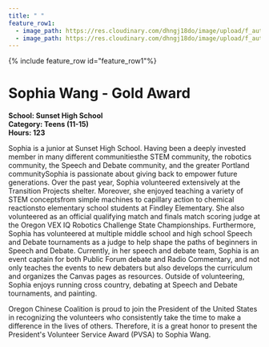 ```yaml
---
title: " "
feature_row1:
  - image_path: https://res.cloudinary.com/dhngj18do/image/upload/f_auto,q_auto/v1/images/pvsa/2024_Wang_Sophia
  - image_path: https://res.cloudinary.com/dhngj18do/image/upload/f_auto,q_auto/v1/images/activities/year_2024
---
```


{% include feature_row id="feature_row1"%}

# Sophia Wang - Gold Award

**School: Sunset High School**  
**Category: Teens (11-15)**  
**Hours: 123**  

Sophia is a junior at Sunset High School. Having been a deeply invested member in many
different communitiesthe STEM community, the robotics community, the Speech and Debate
community, and the greater Portland communitySophia is passionate about giving back to
empower future generations. Over the past year, Sophia volunteered extensively at the Transition
Projects shelter. Moreover, she enjoyed teaching a variety of STEM conceptsfrom simple
machines to capillary action to chemical reactionsto elementary school students at Findley
Elementary. She also volunteered as an official qualifying match and finals match scoring judge
at the Oregon VEX IQ Robotics Challenge State Championships. Furthermore, Sophia has
volunteered at multiple middle school and high school Speech and Debate tournaments as a
judge to help shape the paths of beginners in Speech and Debate.
Currently, in her speech and debate team, Sophia is an event captain for both Public Forum
debate and Radio Commentary, and not only teaches the events to new debaters but also
develops the curriculum and organizes the Canvas pages as resources. Outside of volunteering,
Sophia enjoys running cross country, debating at Speech and Debate tournaments, and painting.

Oregon Chinese Coalition is proud to join the President of the United States in recognizing the volunteers who consistently take the time to make a difference in the lives of others. Therefore, it is a great honor to present the President's Volunteer Service Award (PVSA) to Sophia Wang.
